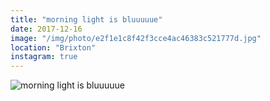 ```yaml
---
title: "morning light is bluuuuue"
date: 2017-12-16
image: "/img/photo/e2f1e1c8f42f3cce4ac46383c521777d.jpg"
location: "Brixton"
instagram: true
---
```


![morning light is bluuuuue](/img/photo/e2f1e1c8f42f3cce4ac46383c521777d.jpg)
